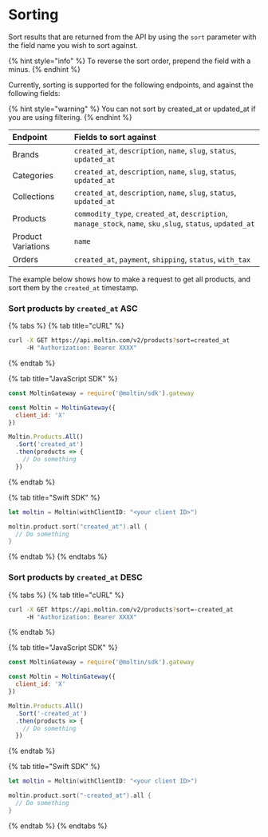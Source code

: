 # Sorting

Sort results that are returned from the API by using the `sort` parameter with the field name you wish to sort against. 

{% hint style="info" %}
To reverse the sort order, prepend the field with a minus.
{% endhint %}

Currently, sorting is supported for the following endpoints, and against the following fields:

{% hint style="warning" %}
You can not sort by created\_at or updated\_at if you are using filtering. 
{% endhint %}

| Endpoint | Fields to sort against |
| :--- | :--- |
| Brands | `created_at`, `description`, `name`, `slug`, `status`, `updated_at` |
| Categories | `created_at`, `description`, `name`, `slug`, `status`, `updated_at` |
| Collections | `created_at`, `description`, `name`, `slug`, `status`, `updated_at` |
| Products | `commodity_type`, `created_at`, `description`, `manage_stock`, `name`, `sku` ,`slug`, `status`, `updated_at` |
| Product Variations | `name` |
| Orders | `created_at`, `payment`, `shipping`, `status`, `with_tax` |

The example below shows how to make a request to get all products, and sort them by the `created_at` timestamp.

### Sort products by `created_at` ASC

{% tabs %}
{% tab title="cURL" %}
```bash
curl -X GET https://api.moltin.com/v2/products?sort=created_at
     -H "Authorization: Bearer XXXX"
```
{% endtab %}

{% tab title="JavaScript SDK" %}
```javascript
const MoltinGateway = require('@moltin/sdk').gateway

const Moltin = MoltinGateway({
  client_id: 'X'
})

Moltin.Products.All()
  .Sort('created_at')
  .then(products => {
    // Do something
  })
```
{% endtab %}

{% tab title="Swift SDK" %}
```swift
let moltin = Moltin(withClientID: "<your client ID>")

moltin.product.sort("created_at").all {
  // Do something
}
```
{% endtab %}
{% endtabs %}

### Sort products by `created_at` DESC

{% tabs %}
{% tab title="cURL" %}
```bash
curl -X GET https://api.moltin.com/v2/products?sort=-created_at
     -H "Authorization: Bearer XXXX"
```
{% endtab %}

{% tab title="JavaScript SDK" %}
```javascript
const MoltinGateway = require('@moltin/sdk').gateway

const Moltin = MoltinGateway({
  client_id: 'X'
})

Moltin.Products.All()
  .Sort('-created_at')
  .then(products => {
    // Do something
  })
```
{% endtab %}

{% tab title="Swift SDK" %}
```swift
let moltin = Moltin(withClientID: "<your client ID>")

moltin.product.sort("-created_at").all {
  // Do something
}
```
{% endtab %}
{% endtabs %}

